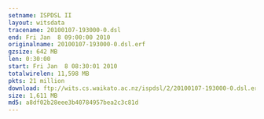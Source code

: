 ```yaml
---
setname: ISPDSL II
layout: witsdata
tracename: 20100107-193000-0.dsl
end: Fri Jan  8 09:00:00 2010
originalname: 20100107-193000-0.dsl.erf
gzsize: 642 MB
len: 0:30:00
start: Fri Jan  8 08:30:01 2010
totalwirelen: 11,598 MB
pkts: 21 million
download: ftp://wits.cs.waikato.ac.nz/ispdsl/2/20100107-193000-0.dsl.erf.gz
size: 1,611 MB
md5: a8df02b28eee3b40784957bea2c3c81d
---
```

